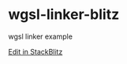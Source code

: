 # wgsl-linker-blitz

wgsl linker example

[Edit in StackBlitz](https://stackblitz.com/~/github.com/mighdoll/wgsl-linker-blitz)
